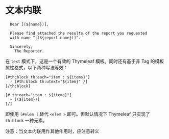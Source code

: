 # 文本内联

```
  Dear [(${name})],

  Please find attached the results of the report you requested
  with name "[(${report.name})]".

  Sincerely,
    The Reporter.
```

在 `text` 模式下，这是一个有效的 Thymeleaf 模板。同时还有基于非 Tag 的模板属性格式，以下两种写法等效：

```
[#th:block th:each="item : ${items}"]
  - [#th:block th:utext="${item}" /]
[/th:block]
```

```
[# th:each="item : ${items}"]
  - [(${item})]
[/]
```

即使用 `[#elem ]` 替代 `<elem >` 即可。但默认情况下 Thymeleaf 只实现了 `th:block` 一种元素。

注意：当文本内联用作其他作用时，应注意转义

‍

‍
